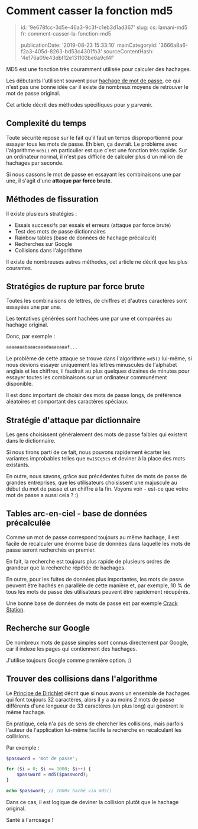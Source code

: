 Comment casser la fonction md5
==============================

> id: '9e678fcc-3d5e-46a3-9c3f-c1eb3d1ad367'
> slug:
> 	cs: lamani-md5
> 	fr: comment-casser-la-fonction-md5
> 
> publicationDate: '2019-08-23 15:33:10'
> mainCategoryId: '3666a8a6-f2a3-405d-8263-bd53c4301fb3'
> sourceContentHash: '4e176a09e43dbf12e131103be6a9cf4f'

MD5 est une fonction très couramment utilisée pour calculer des hachages.

Les débutants l'utilisent souvent pour <a href="/hashovani">hachage de mot de passe</a>, ce qui n'est pas une bonne idée car il existe de nombreux moyens de retrouver le mot de passe original.

Cet article décrit des méthodes spécifiques pour y parvenir.

Complexité du temps
----------------

Toute sécurité repose sur le fait qu'il faut un temps disproportionné pour essayer tous les mots de passe. Eh bien, ça devrait. Le problème avec l'algorithme `md5()` en particulier est que c'est une fonction très rapide. Sur un ordinateur normal, il n'est pas difficile de calculer plus d'un million de hachages par seconde.

Si nous cassons le mot de passe en essayant les combinaisons une par une, il s'agit d'une **attaque par force brute**.

Méthodes de fissuration
----------------

Il existe plusieurs stratégies :

- Essais successifs par essais et erreurs (attaque par force brute)
- Test des mots de passe dictionnaires
- Rainbow tables (base de données de hachage précalculé)
- Recherches sur Google
- Collisions dans l'algorithme

Il existe de nombreuses autres méthodes, cet article ne décrit que les plus courantes.

Stratégies de rupture par force brute
-----------------------------

Toutes les combinaisons de lettres, de chiffres et d'autres caractères sont essayées une par une.

Les tentatives générées sont hachées une par une et comparées au hachage original.

Donc, par exemple :

```php
aaaaaaabaaacaaadaaaeaaaf...
```

Le problème de cette attaque se trouve dans l'algorithme `md5()` lui-même, si nous devions essayer uniquement les lettres minuscules de l'alphabet anglais et les chiffres, il faudrait au plus quelques dizaines de minutes pour essayer toutes les combinaisons sur un ordinateur communément disponible.

Il est donc important de choisir des mots de passe longs, de préférence aléatoires et comportant des caractères spéciaux.

Stratégie d'attaque par dictionnaire
----------------------------

Les gens choisissent généralement des mots de passe faibles qui existent dans le dictionnaire.

Si nous tirons parti de ce fait, nous pouvons rapidement écarter les variantes improbables telles que `6w1SCq5cs` et deviner à la place des mots existants.

En outre, nous savons, grâce aux précédentes fuites de mots de passe de grandes entreprises, que les utilisateurs choisissent une majuscule au début du mot de passe et un chiffre à la fin. Voyons voir - est-ce que votre mot de passe a aussi cela ? :)

Tables arc-en-ciel - base de données précalculée
--------------------------------------

Comme un mot de passe correspond toujours au même hachage, il est facile de recalculer une énorme base de données dans laquelle les mots de passe seront recherchés en premier.

En fait, la recherche est toujours plus rapide de plusieurs ordres de grandeur que la recherche répétée de hachages.

En outre, pour les fuites de données plus importantes, les mots de passe peuvent être hachés en parallèle de cette manière et, par exemple, 10 % de tous les mots de passe des utilisateurs peuvent être rapidement récupérés.

Une bonne base de données de mots de passe est par exemple <a href="https://crackstation.net/">Crack Station</a>.

Recherche sur Google
-------------------

De nombreux mots de passe simples sont connus directement par Google, car il indexe les pages qui contiennent des hachages.

J'utilise toujours Google comme première option. :)

Trouver des collisions dans l'algorithme
--------------------------

Le <a href="https://cs.wikipedia.org/wiki/Dirichlet%C5%AFv_princip">Principe de Dirichlet</a> décrit que si nous avons un ensemble de hachages qui font toujours 32 caractères, alors il y a au moins 2 mots de passe différents d'une longueur de 33 caractères (un plus long) qui génèrent le même hachage.

En pratique, cela n'a pas de sens de chercher les collisions, mais parfois l'auteur de l'application lui-même facilite la recherche en recalculant les collisions.

Par exemple :

```php
$password = 'mot de passe';

for ($i = 0; $i <= 1000; $i++) {
    $password = md5($password);
}

echo $password; // 1000x haché via md5()
```

Dans ce cas, il est logique de deviner la collision plutôt que le hachage original.

Santé à l'arrosage !
